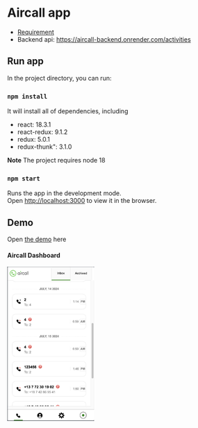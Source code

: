 <!-- @format -->

# Aircall app

- [Requirement](https://github.com/speer-technologies/aircall/tree/master)
- Backend api: https://aircall-backend.onrender.com/activities

## Run app

In the project directory, you can run:

### `npm install`

It will install all of dependencies, including

- react: 18.3.1
- react-redux: 9.1.2
- redux: 5.0.1
- redux-thunk": 3.1.0

**Note** The project requires node 18

### `npm start`

Runs the app in the development mode.\
Open [http://localhost:3000](http://localhost:3000) to view it in the browser.

## Demo

Open [the demo](https://aircall-da22c.web.app/) here

#### Aircall Dashboard

<img src="./assets/demo.png" width="200">
